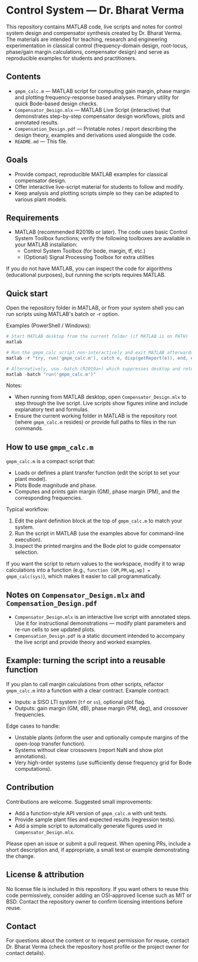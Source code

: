# Control System — Dr. Bharat Verma

This repository contains MATLAB code, live scripts and notes for control system design and compensator synthesis created by Dr. Bharat Verma. The materials are intended for teaching, research and engineering experimentation in classical control (frequency-domain design, root-locus, phase/gain margin calculations, compensator design) and serve as reproducible examples for students and practitioners.

## Contents

- `gmpm_calc.m` — MATLAB script for computing gain margin, phase margin and plotting frequency-response based analyses. Primary utility for quick Bode-based design checks.
- `Compensator_Design.mlx` — MATLAB Live Script (interactive) that demonstrates step-by-step compensator design workflows, plots and annotated results.
- `Compensation_Design.pdf` — Printable notes / report describing the design theory, examples and derivations used alongside the code.
- `README.md` — This file.

## Goals

- Provide compact, reproducible MATLAB examples for classical compensator design.
- Offer interactive live-script material for students to follow and modify.
- Keep analysis and plotting scripts simple so they can be adapted to various plant models.

## Requirements

- MATLAB (recommended R2019b or later). The code uses basic Control System Toolbox functions; verify the following toolboxes are available in your MATLAB installation:
  - Control System Toolbox (for bode, margin, tf, etc.)
  - (Optional) Signal Processing Toolbox for extra utilities

If you do not have MATLAB, you can inspect the code for algorithms (educational purposes), but running the scripts requires MATLAB.

## Quick start

Open the repository folder in MATLAB, or from your system shell you can run scripts using MATLAB's batch or -r option.

Examples (PowerShell / Windows):

```powershell
# Start MATLAB desktop from the current folder (if MATLAB is on PATH)
matlab

# Run the gmpm_calc script non-interactively and exit MATLAB afterwards
matlab -r "try, run('gmpm_calc.m'), catch e, disp(getReport(e)), end, exit"

# Alternatively, use -batch (R2019a+) which suppresses desktop and returns when done
matlab -batch "run('gmpm_calc.m')"
```

Notes:
- When running from MATLAB desktop, open `Compensator_Design.mlx` to step through the live script. Live scripts show figures inline and include explanatory text and formulas.
- Ensure the current working folder in MATLAB is the repository root (where `gmpm_calc.m` resides) or provide full paths to files in the run commands.

## How to use `gmpm_calc.m`

`gmpm_calc.m` is a compact script that:

- Loads or defines a plant transfer function (edit the script to set your plant model).
- Plots Bode magnitude and phase.
- Computes and prints gain margin (GM), phase margin (PM), and the corresponding frequencies.

Typical workflow:

1. Edit the plant definition block at the top of `gmpm_calc.m` to match your system.
2. Run the script in MATLAB (use the examples above for command-line execution).
3. Inspect the printed margins and the Bode plot to guide compensator selection.

If you want the script to return values to the workspace, modify it to wrap calculations into a function (e.g., `function [GM,PM,wg,wp] = gmpm_calc(sys)`), which makes it easier to call programmatically.

## Notes on `Compensator_Design.mlx` and `Compensation_Design.pdf`

- `Compensator_Design.mlx` is an interactive live script with annotated steps. Use it for instructional demonstrations — modify plant parameters and re-run cells to see updated plots.
- `Compensation_Design.pdf` is a static document intended to accompany the live script and provide theory and worked examples.

## Example: turning the script into a reusable function

If you plan to call margin calculations from other scripts, refactor `gmpm_calc.m` into a function with a clear contract. Example contract:

- Inputs: a SISO LTI system (`tf` or `ss`), optional plot flag.
- Outputs: gain margin (GM, dB), phase margin (PM, deg), and crossover frequencies.

Edge cases to handle:

- Unstable plants (inform the user and optionally compute margins of the open-loop transfer function).
- Systems without clear crossovers (report NaN and show plot annotations).
- Very high-order systems (use sufficiently dense frequency grid for Bode computations).

## Contribution

Contributions are welcome. Suggested small improvements:

- Add a function-style API version of `gmpm_calc.m` with unit tests.
- Provide sample plant files and expected results (regression tests).
- Add a simple script to automatically generate figures used in `Compensator_Design.mlx`.

Please open an issue or submit a pull request. When opening PRs, include a short description and, if appropriate, a small test or example demonstrating the change.

## License & attribution

No license file is included in this repository. If you want others to reuse this code permissively, consider adding an OSI-approved license such as MIT or BSD. Contact the repository owner to confirm licensing intentions before reuse.

## Contact

For questions about the content or to request permission for reuse, contact Dr. Bharat Verma (check the repository host profile or the project owner for contact details).
